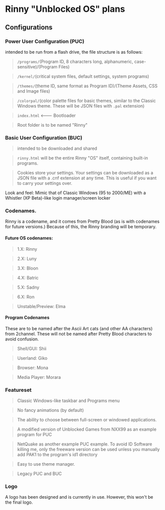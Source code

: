 # Rinny "Unblocked OS" plans

## Configurations

### Power User Configuration (PUC)

intended to be run from a flash drive, the file structure is as follows:
> `/programs/`(Program ID, 8 characters long, alphanumeric, case-sensitive)/(Program Files)

> `/kernel/`(critical system files, default settings, system programs)

> `/themes/`(theme ID, same format as Program ID)/(Theme Assets, CSS and Image files)

> `/colorpal/`(color palette files for basic themes, similar to the Classic Windows theme. These will be JSON files with `.pal` extension)

> `index.html` <--- Bootloader 

> Root folder is to be named "Rinny"

### Basic User Configuration (BUC) 

> intended to be downloaded and shared

> `rinny.html` will be the entire Rinny "OS" itself, containing built-in programs. 

> Cookies store your settings. Your settings can be downloaded as a JSON file with a .cnf extension at any time. This is useful if you want to carry your settings over.

Look and feel: Mimic that of Classic Windows (95 to 2000/ME) with a Whistler (XP Beta)-like login manager/screen locker


### Codenames.

Rinny is a codename, and it comes from Pretty Blood (as is with codenames for future versions.) Because of this, the Rinny branding will be temporary.

#### Future OS codenames:

> 1.X: Rinny

> 2.X: Luny

> 3.X: Bloon

> 4.X: Batric

> 5.X: Sadny

> 6.X: Ron

> Unstable/Preview: Elma

#### Program Codenames

These are to be named after the Ascii Art cats (and other AA characters) from 2channel. These will not be named after Pretty Blood characters to avoid confusion.

> Shell/GUI: Shii

> Userland: Giko

> Browser: Mona

> Media Player: Morara

### Featureset

> Classic Windows-like taskbar and Programs menu

> No fancy animations (by default)

> The ability to choose between full-screen or windowed applications.

> A modified version of Unblocked Games from NXX99 as an example program for PUC

> NetQuake as another example PUC example. To avoid ID Software killing me, only the freeware version can be used unless you manually add PAK1 to the program's id1 directory

> Easy to use theme manager.

> Legacy PUC and BUC

### Logo

A logo has been designed and is currently in use. However, this won't be the final logo.

